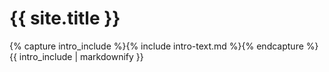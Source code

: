 <div class="well">
    <div class="row">
        <div class="col-md-12">
            <h1 class="text-center">
                {{ site.title }}
            </h1>
            <p>
                {% capture intro_include %}{% include intro-text.md %}{% endcapture %}
                {{ intro_include | markdownify }}
            </p>
        </div>
    </div>
</div>
